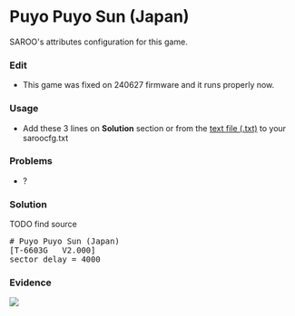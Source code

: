 # Puyo Puyo Sun (Japan)

SAROO's attributes configuration for this game.

### Edit

- This game was fixed on 240627 firmware and it runs properly now.

### Usage

- Add these 3 lines on **Solution** section or from the [text file (.txt)](./config.txt) to your saroocfg.txt

### Problems

- ?

### Solution

TODO find source

<pre># Puyo Puyo Sun (Japan)
[T-6603G   V2.000]
sector_delay = 4000</pre>

### Evidence

[![](https://img.youtube.com/vi/b_WaTCCnYXs/0.jpg)](https://youtu.be/b_WaTCCnYXs)
